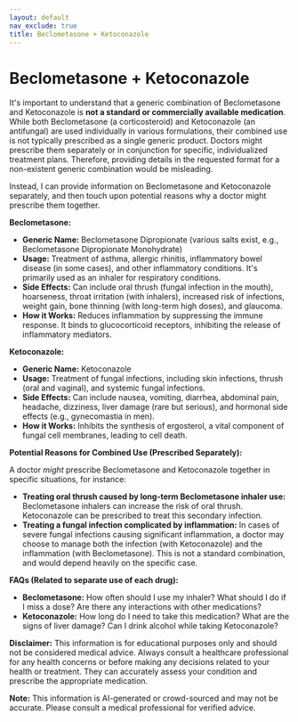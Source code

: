 ```yaml
---
layout: default
nav_exclude: true
title: Beclometasone + Ketoconazole
---
```


# Beclometasone + Ketoconazole

It's important to understand that a generic combination of Beclometasone and Ketoconazole is **not a standard or commercially available medication**.  While both Beclometasone (a corticosteroid) and Ketoconazole (an antifungal) are used individually in various formulations, their combined use is not typically prescribed as a single generic product.  Doctors might prescribe them separately or in conjunction for specific, individualized treatment plans.  Therefore, providing details in the requested format for a non-existent generic combination would be misleading.

Instead, I can provide information on Beclometasone and Ketoconazole separately, and then touch upon potential reasons why a doctor might prescribe them together.

**Beclometasone:**

* **Generic Name:** Beclometasone Dipropionate (various salts exist, e.g., Beclometasone Dipropionate Monohydrate)
* **Usage:**  Treatment of asthma, allergic rhinitis, inflammatory bowel disease (in some cases), and other inflammatory conditions. It's primarily used as an inhaler for respiratory conditions.
* **Side Effects:**  Can include oral thrush (fungal infection in the mouth), hoarseness, throat irritation (with inhalers),  increased risk of infections,  weight gain,  bone thinning (with long-term high doses), and glaucoma.
* **How it Works:**  Reduces inflammation by suppressing the immune response.  It binds to glucocorticoid receptors, inhibiting the release of inflammatory mediators.

**Ketoconazole:**

* **Generic Name:** Ketoconazole
* **Usage:**  Treatment of fungal infections, including skin infections, thrush (oral and vaginal), and systemic fungal infections.
* **Side Effects:**  Can include nausea, vomiting, diarrhea, abdominal pain, headache, dizziness, liver damage (rare but serious), and hormonal side effects (e.g., gynecomastia in men).
* **How it Works:**  Inhibits the synthesis of ergosterol, a vital component of fungal cell membranes, leading to cell death.

**Potential Reasons for Combined Use (Prescribed Separately):**

A doctor *might* prescribe Beclometasone and Ketoconazole together in specific situations, for instance:

* **Treating oral thrush caused by long-term Beclometasone inhaler use:**  Beclometasone inhalers can increase the risk of oral thrush.  Ketoconazole can be prescribed to treat this secondary infection.
* **Treating a fungal infection complicated by inflammation:**  In cases of severe fungal infections causing significant inflammation, a doctor may choose to manage both the infection (with Ketoconazole) and the inflammation (with Beclometasone).  This is not a standard combination, and would depend heavily on the specific case.

**FAQs (Related to separate use of each drug):**

* **Beclometasone:**  How often should I use my inhaler?  What should I do if I miss a dose?  Are there any interactions with other medications?
* **Ketoconazole:**  How long do I need to take this medication?  What are the signs of liver damage?  Can I drink alcohol while taking Ketoconazole?


**Disclaimer:** This information is for educational purposes only and should not be considered medical advice. Always consult a healthcare professional for any health concerns or before making any decisions related to your health or treatment.  They can accurately assess your condition and prescribe the appropriate medication.


**Note:** This information is AI-generated or crowd-sourced and may not be accurate. Please consult a medical professional for verified advice.